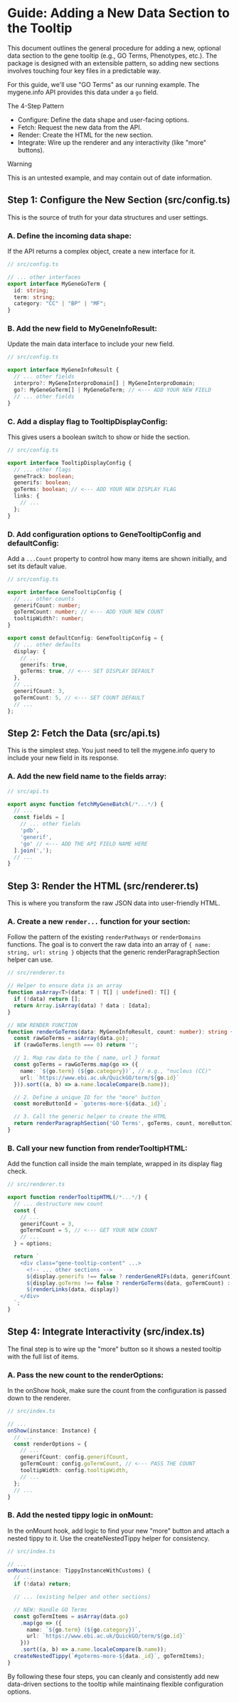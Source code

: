 # Guide: Adding a New Data Section to the Tooltip

This document outlines the general procedure for adding a new, optional data section to the gene tooltip (e.g., GO Terms, Phenotypes, etc.). The package is designed with an extensible pattern, so adding new sections involves touching four key files in a predictable way.

For this guide, we'll use "GO Terms" as our running example. The mygene.info API provides this data under a `go` field.

The 4-Step Pattern
- Configure: Define the data shape and user-facing options.
- Fetch: Request the new data from the API.
- Render: Create the HTML for the new section.
- Integrate: Wire up the renderer and any interactivity (like "more" buttons).

> [!WARNING]
> This is an untested example, and may contain out of date information.

## Step 1: Configure the New Section (src/config.ts)

This is the source of truth for your data structures and user settings.

### A. Define the incoming data shape:

If the API returns a complex object, create a new interface for it.

```typescript
// src/config.ts

// ... other interfaces
export interface MyGeneGoTerm {
  id: string;
  term: string;
  category: "CC" | "BP" | "MF";
}
```

### B. Add the new field to MyGeneInfoResult:

Update the main data interface to include your new field.

```typescript
// src/config.ts

export interface MyGeneInfoResult {
  // ... other fields
  interpro?: MyGeneInterproDomain[] | MyGeneInterproDomain;
  go?: MyGeneGoTerm[] | MyGeneGoTerm; // <--- ADD YOUR NEW FIELD
  // ... other fields
}
```

### C. Add a display flag to TooltipDisplayConfig:

This gives users a boolean switch to show or hide the section.

```typescript
// src/config.ts

export interface TooltipDisplayConfig {
  // ... other flags
  geneTrack: boolean;
  generifs: boolean;
  goTerms: boolean; // <--- ADD YOUR NEW DISPLAY FLAG
  links: {
    // ...
  };
}
```

### D. Add configuration options to GeneTooltipConfig and defaultConfig:

Add a `...Count` property to control how many items are shown initially, and set its default value.

```typescript
// src/config.ts

export interface GeneTooltipConfig {
  // ... other counts
  generifCount: number;
  goTermCount: number; // <--- ADD YOUR NEW COUNT
  tooltipWidth?: number;
}

export const defaultConfig: GeneTooltipConfig = {
  // ... other defaults
  display: {
    // ...
    generifs: true,
    goTerms: true, // <--- SET DISPLAY DEFAULT
  },
  // ...
  generifCount: 3,
  goTermCount: 5, // <--- SET COUNT DEFAULT
  // ...
};
```

## Step 2: Fetch the Data (src/api.ts)

This is the simplest step. You just need to tell the mygene.info query to include your new field in its response.

### A. Add the new field name to the fields array:

```typescript
// src/api.ts

export async function fetchMyGeneBatch(/*...*/) {
  // ...
  const fields = [
    // ... other fields
    'pdb',
    'generif',
    'go' // <--- ADD THE API FIELD NAME HERE
  ].join(',');
  // ...
}
```

## Step 3: Render the HTML (src/renderer.ts)

This is where you transform the raw JSON data into user-friendly HTML.

### A. Create a new `render...` function for your section:
Follow the pattern of the existing `renderPathways` or `renderDomains` functions. The goal is to convert the raw data into an array of `{ name: string, url: string }` objects that the generic renderParagraphSection helper can use.

```typescript
// src/renderer.ts

// Helper to ensure data is an array
function asArray<T>(data: T | T[] | undefined): T[] {
  if (!data) return [];
  return Array.isArray(data) ? data : [data];
}

// NEW RENDER FUNCTION
function renderGoTerms(data: MyGeneInfoResult, count: number): string {
  const rawGoTerms = asArray(data.go);
  if (rawGoTerms.length === 0) return '';

  // 1. Map raw data to the { name, url } format
  const goTerms = rawGoTerms.map(go => ({
    name: `${go.term} (${go.category})`, // e.g., "nucleus (CC)"
    url: `https://www.ebi.ac.uk/QuickGO/term/${go.id}`
  })).sort((a, b) => a.name.localeCompare(b.name));

  // 2. Define a unique ID for the "more" button
  const moreButtonId = `goterms-more-${data._id}`;

  // 3. Call the generic helper to create the HTML
  return renderParagraphSection('GO Terms', goTerms, count, moreButtonId);
}
```

### B. Call your new function from renderTooltipHTML:

Add the function call inside the main template, wrapped in its display flag check.

```typescript
// src/renderer.ts

export function renderTooltipHTML(/*...*/) {
  // ... destructure new count
  const { 
    // ...
    generifCount = 3,
    goTermCount = 5, // <--- GET YOUR NEW COUNT
    // ...
  } = options;

  return `
    <div class="gene-tooltip-content" ...>
      <!-- ... other sections -->
      ${display.generifs !== false ? renderGeneRIFs(data, generifCount) : ''}
      ${display.goTerms !== false ? renderGoTerms(data, goTermCount) : ''} {/* <--- ADD YOUR NEW SECTION */}
      ${renderLinks(data, display)}
    </div>
  `;
}
```

## Step 4: Integrate Interactivity (src/index.ts)

The final step is to wire up the "more" button so it shows a nested tooltip with the full list of items.

### A. Pass the new count to the renderOptions:

In the onShow hook, make sure the count from the configuration is passed down to the renderer.

```typescript
// src/index.ts

// ...
onShow(instance: Instance) {
  // ...
  const renderOptions = {
    // ...
    generifCount: config.generifCount,
    goTermCount: config.goTermCount, // <--- PASS THE COUNT
    tooltipWidth: config.tooltipWidth,
    // ...
  };
  // ...
}
```

### B. Add the nested tippy logic in onMount:

In the onMount hook, add logic to find your new "more" button and attach a nested tippy to it. Use the createNestedTippy helper for consistency.

```typescript
// src/index.ts

// ...
onMount(instance: TippyInstanceWithCustoms) {
  // ...
  if (!data) return;

  // ... (existing helper and other sections)

  // NEW: Handle GO Terms
  const goTermItems = asArray(data.go)
    .map(go => ({
      name: `${go.term} (${go.category})`,
      url: `https://www.ebi.ac.uk/QuickGO/term/${go.id}`
    }))
    .sort((a, b) => a.name.localeCompare(b.name));
  createNestedTippy(`#goterms-more-${data._id}`, goTermItems);
}
```

By following these four steps, you can cleanly and consistently add new data-driven sections to the tooltip while maintinaing flexible configuration options.
